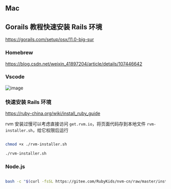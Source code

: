 ## Mac 

## Gorails 教程快速安装 Rails 环境

https://gorails.com/setup/osx/11.0-big-sur

### Homebrew

https://blog.csdn.net/weixin_41897204/article/details/107446642

### Vscode

![image](https://user-images.githubusercontent.com/83901620/131213320-bed4a4fa-c74f-47ff-94dd-8dcd72636337.png)

### 快速安装 Rails 环境

https://ruby-china.org/wiki/install_ruby_guide

rvm 安装过慢可以考虑直接访问 `get.rvm.io`，将页面代码存到本地文件 `rvm-installer.sh`，给它权限后运行

```bash

chmod +x ./rvm-installer.sh

./rvm-installer.sh

```

### Node.js

```bash

bash -c "$(curl -fsSL https://gitee.com/RubyKids/nvm-cn/raw/master/install.sh)"

```




